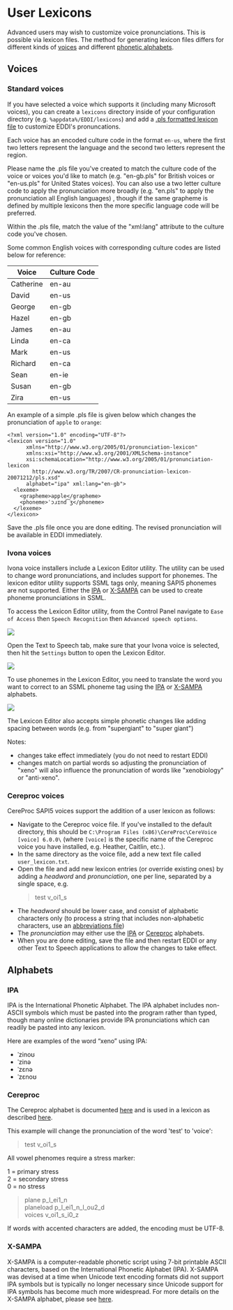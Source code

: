 ﻿# User Lexicons

Advanced users may wish to customize voice pronunciations. This is possible via lexicon files. The method for generating lexicon files differs for different kinds of [voices](##Voices) and different [phonetic alphabets](##Alphabets).

## Voices

### Standard voices

If you have selected a voice which supports it (including many Microsoft voices), you can create a `lexicons` directory inside of your configuration directory (e.g. `%appdata%/EDDI/lexicons`) and add a [.pls formatted lexicon file](https://www.w3.org/TR/pronunciation-lexicon/) to customize EDDI's pronuncations. 

Each voice has an encoded culture code in the format `en-us`, where the first two letters represent the language and the second two letters represent the region. 

Please name the .pls file you've created to match the culture code of the voice or voices you'd like to match (e.g. \"en-gb.pls\" for British voices or \"en-us.pls\" for United States voices). You can also use a two letter culture code to apply the pronunciation more broadly (e.g. \"en.pls\" to apply the pronunciation all English languages) , though if the same grapheme is defined by multiple lexicons then the more specific language code will be preferred. 

Within the .pls file, match the value of the \"xml:lang\" attribute to the culture code you've chosen.

Some common English voices with corresponding culture codes are listed below for reference:

|Voice|Culture Code|
|---|---|
|Catherine|en-au|
|David|en-us|
|George|en-gb|
|Hazel|en-gb|
|James|en-au|
|Linda|en-ca|
|Mark|en-us|	
|Richard|en-ca|
|Sean|en-ie|
|Susan|en-gb|
|Zira|en-us|

An example of a simple .pls file is given below which changes the pronunciation of `apple` to `orange`:

```
<?xml version="1.0" encoding="UTF-8"?>
<lexicon version="1.0" 
      xmlns="http://www.w3.org/2005/01/pronunciation-lexicon"
      xmlns:xsi="http://www.w3.org/2001/XMLSchema-instance" 
      xsi:schemaLocation="http://www.w3.org/2005/01/pronunciation-lexicon 
        http://www.w3.org/TR/2007/CR-pronunciation-lexicon-20071212/pls.xsd"
      alphabet="ipa" xml:lang="en-gb">
  <lexeme>
    <grapheme>apple</grapheme>
    <phoneme>ˈɔɹɪnd͡ʒ</phoneme>
  </lexeme>
</lexicon>
```

Save the .pls file once you are done editing. The revised pronunciation will be available in EDDI immediately.

### Ivona voices

Ivona voice installers include a Lexicon Editor utility. The utility can be used to change word pronunciations, and includes support for phonemes. The lexicon editor utility supports SSML tags only, meaning SAPI5 phonemes are not supported.  Either the [IPA](###IPA) or [X-SAMPA](###X-SAMPA) can be used to create phoneme pronunciations in SSML. 

To access the Lexicon Editor utility, from the Control Panel navigate to `Ease of Access` then `Speech Recognition` then `Advanced speech options`. 

![](../images/lexicons-Ivona1.png)

Open the Text to Speech tab, make sure that your Ivona voice is selected, then hit the `Settings` button to open the Lexicon Editor.

![](../images/lexicons-Ivona2.png)

To use phonemes in the Lexicon Editor, you need to translate the word you want to correct to an SSML phoneme tag using the [IPA](###IPA) or [X-SAMPA](###X-SAMPA) alphabets. 

![](../images/lexicons-Ivona3.png)

The Lexicon Editor also accepts simple phonetic changes like adding spacing between words (e.g. from "supergiant" to "super giant")

Notes:
- changes take effect immediately (you do not need to restart EDDI)
- changes match on partial words so adjusting the pronunciation of "xeno" will also influence the pronunciation of words like "xenobiology" or "anti-xeno".

### Cereproc voices

CereProc SAPI5 voices support the addition of a user lexicon as follows:

- Navigate to the Cereproc voice file. If you've installed to the default directory, this should be `C:\Program Files (x86)\CereProc\CereVoice [voice] 6.0.0\` (where `[voice]` is the specific name of the Cereproc voice you have installed, e.g. Heather, Caitlin, etc.).
- In the same directory as the voice file, add a new text file called `user_lexicon.txt`.
- Open the file and add new lexicon entries (or override existing ones) by adding a *headword* and *pronunciation*, one per line, separated by a single space, e.g.
     >test v_oi1_s
- The *headword* should be lower case, and consist of alphabetic characters only (to process a string that includes non-alphabetic characters, use an [abbreviations file](https://www.cereproc.com/files/CereVoiceCloudGuide.pdf#%5B%7B%22num%22%3A305%2C%22gen%22%3A0%7D%2C%7B%22name%22%3A%22XYZ%22%7D%2C0%2C656%2C0%5D))
- The *pronunciation* may either use the [IPA](###IPA) or [Cereproc](###Cereproc) alphabets.
- When you are done editing, save the file and then restart EDDI or any other Text to Speech applications to allow the changes to take effect.

## Alphabets

### IPA

IPA is the International Phonetic Alphabet. The IPA alphabet includes non-ASCII symbols which must be pasted into the program rather than typed, though many online dictionaries provide IPA pronunciations which can readily be pasted into any lexicon.
 
Here are examples of the word “xeno” using IPA:

- ˈzinoʊ
- ˈzinə
- ˈzɛnə
- ˈzɛnoʊ

### Cereproc

The Cereproc alphabet is documented [here](https://www.cereproc.com/files/CereVoicePhoneSets.pdf) and is used in a lexicon as described [here](https://www.cereproc.com/files/CereVoiceCloudGuide.pdf#%5B%7B%22num%22%3A303%2C%22gen%22%3A0%7D%2C%7B%22name%22%3A%22XYZ%22%7D%2C0%2C804%2C0%5D).

This example will change the pronunciation of the word 'test' to 'voice':

>test v_oi1_s

All vowel phenomes require a stress marker:

1 = primary stress  
2 = secondary stress  
0 = no stress

> plane p_l_ei1_n  
> planeload p_l_ei1_n_l_ou2_d  
> voices v_oi1_s_i0_z

If words with accented characters are added, the encoding must be UTF-8.

### X-SAMPA

X-SAMPA is a computer-readable phonetic script using 7-bit printable ASCII characters, based on the International Phonetic Alphabet (IPA). X-SAMPA was devised at a time when Unicode text encoding formats did not support IPA symbols but is typically no longer necessary since Unicode support for IPA symbols has become much more widespread. For more details on the X-SAMPA alphabet, please see [here](https://en.wikipedia.org/wiki/X-SAMPA).

